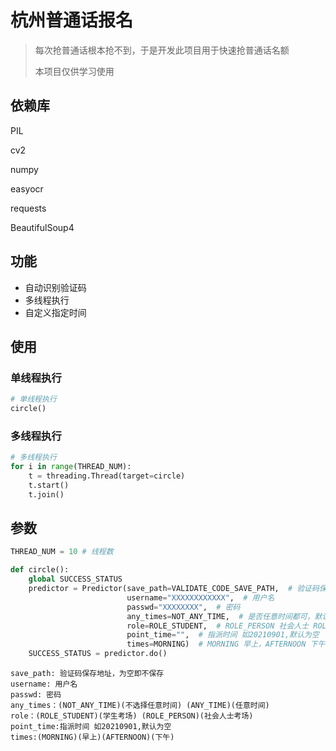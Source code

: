 # 杭州普通话报名

> 每次抢普通话根本抢不到，于是开发此项目用于快速抢普通话名额
> 
> 本项目仅供学习使用

## 依赖库

PIL

cv2

numpy

easyocr

requests

BeautifulSoup4

## 功能

* 自动识别验证码
* 多线程执行
* 自定义指定时间

## 使用

### 单线程执行
```python
# 单线程执行
circle()
```

### 多线程执行
```python
# 多线程执行
for i in range(THREAD_NUM):
    t = threading.Thread(target=circle)
    t.start()
    t.join()
```

## 参数

```python
THREAD_NUM = 10 # 线程数
```

```python
def circle():
    global SUCCESS_STATUS
    predictor = Predictor(save_path=VALIDATE_CODE_SAVE_PATH,  # 验证码保存地址
                          username="XXXXXXXXXXXX",  # 用户名
                          passwd="XXXXXXXX",  # 密码
                          any_times=NOT_ANY_TIME,  # 是否任意时间都可，默认选择第一个 ANY_TIME 任何时间，屏蔽其他选项 NOT_ANY_TIME
                          role=ROLE_STUDENT,  # ROLE_PERSON 社会人士 ROLE_STUDENT 学生
                          point_time="",  # 指派时间 如20210901,默认为空
                          times=MORNING)  # MORNING 早上，AFTERNOON 下午，如果any_times为ANY_TIME则该选项无效
    SUCCESS_STATUS = predictor.do()
```


```
save_path: 验证码保存地址，为空即不保存
username: 用户名
passwd: 密码
any_times：(NOT_ANY_TIME)(不选择任意时间) (ANY_TIME)(任意时间)
role：(ROLE_STUDENT)(学生考场) (ROLE_PERSON)(社会人士考场)
point_time:指派时间 如20210901,默认为空
times:(MORNING)(早上)(AFTERNOON)(下午)
```

